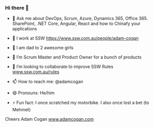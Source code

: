 ### Hi there 👋

- 💬 Ask me about DevOps, Scrum, Azure, Dynamics 365, Office 365. SharePoint, .NET Core, Angular, React and how to Chinafy your applications
- 🔭 I work at SSW https://www.ssw.com.au/people/adam-cogan 
- 👭 I am dad to 2 awesome girls 
 
- 🌱 I’m Scrum Master and Product Owner for a bunch of products 
- 👯 I’m looking to collaborate to improve SSW Rules www.ssw.com.au/rules
- 📫 How to reach me: @adamcogan
- 😄 Pronouns: He/him
- ⚡ Fun fact: I once scratched my motorbike. I also once lost a bet (to Mehmet)

Cheers
Adam Cogan
www.adamcogan.com 
